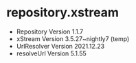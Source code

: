 # repository.xstream

- Repository  Version 1.1.7
- xStream     Version 3.5.27~nightly7 (temp)
- UrlResolver Version 2021.12.23
- resolveUrl Version 5.1.55

